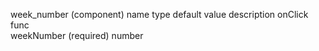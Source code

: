 week_number (component)
name	type	default value	description
onClick	func		
weekNumber (required)	number	
